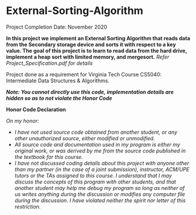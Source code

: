 # External-Sorting-Algorithm
Project Completion Date: November 2020

**In this project we implement an External Sorting Algorithm that reads data from the Secondary storage device and sorts it with respect to a key value. The goal of this project is to learn to read data from the hard drive, implement a heap sort with limited memory, and mergesort.** _Refer Project\_Specification.pdf for details_

Project done as a requirement for Virginia Tech Course CS5040: Intermediate Data Structures & Algorithms.

**_Note: You cannot directly use this code, implementation details are hidden so as to not violate the Honor Code_**

**Honor Code Declaration**

_On my honor:_

- _I have not used source code obtained from another student, or any other unauthorized source, either modified or unmodified._
- _All source code and documentation used in my program is either my original work, or was derived by me from the source code published in the textbook for this course._
- _I have not discussed coding details about this project with anyone other than my partner (in the case of a joint submission), instructor, ACM/UPE tutors or the TAs assigned to this course. I understand that I may discuss the concepts of this program with other students, and that another student may help me debug my program so long as neither of us writes anything during the discussion or modifies any computer file during the discussion. I have violated neither the spirit nor letter of this restriction._

